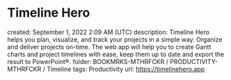 # Timeline Hero

created: September 1, 2022 2:09 AM (UTC)
description: Timeline Hero helps you plan, visualize, and track your projects in a simple way. Organize and deliver projects on-time. The web app will help you to create Gantt charts and project timelines with ease, keep them up to date and export the result to PowerPoint®.
folder: BOOKMRKS-MTHRFCKR / PRODUCTIVITY-MTHRFCKR / Timeline
tags: Productivity
url: https://timelinehero.app